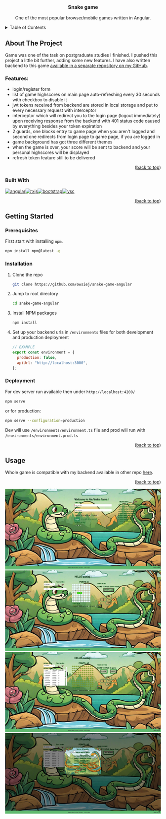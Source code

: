<a name="readme-top"></a>

<br />
<div align="center">

<h3 align="center">Snake game</h3>

  <p align="center">
    One of the most popular browser/mobile games written in Angular.

</div>

<!-- TABLE OF CONTENTS -->
<details>
  <summary>Table of Contents</summary>
  <ol>
    <li>
      <a href="#about-the-project">About The Project</a>
      <ul>
        <li><a href="#features">Features</a></li>
        <li><a href="#built-with">Built With</a></li>
      </ul>
    </li>
    <li>
      <a href="#getting-started">Getting Started</a>
      <ul>
        <li><a href="#prerequisites">Prerequisites</a></li>
        <li><a href="#installation">Installation</a></li>
        <li><a href="#deployment">Deployment</a></li>
      </ul>
    </li>
    <li><a href="#usage">Usage</a></li>

  </ol>
</details>

<!-- ABOUT THE PROJECT -->

## About The Project

Game was one of the task on postgraduate studies I finished. I pushed this project a little bit further, adding some new features. I have also written backend to this game [available in a separate repository on my GitHub](https://github.com/owsiej/scores-api).

### Features:

- login/register form
- list of game highscores on main page auto-refreshing every 30 seconds with checkbox to disable it
- jwt tokens received from backend are stored in local storage and put to every necessary request with interceptor
- interceptor which will redirect you to the login page (logout immediately) upon receiving response from the backend with 401 status code caused by everything besides your token expiration
- 2 guards, one blocks entry to game page when you aren't logged and second one redirects from login page to game page, if you are logged in
- game background has got three different themes
- when the game is over, your score will be sent to backend and your personal highscores will be displayed
- refresh token feature still to be delivered

<p align="right">(<a href="#readme-top">back to top</a>)</p>

### Built With

<div style="display: flex;">
<a href="https://angular.dev">
  <img src="https://cdn.jsdelivr.net/gh/devicons/devicon@latest/icons/angularjs/angularjs-original.svg" alt="angular" width="40" height="40"/>
</a>
<a href="https://rxjs.dev">
  <img src="https://cdn.jsdelivr.net/gh/devicons/devicon@latest/icons/rxjs/rxjs-original.svg" alt="rxjs" width="40" height="40"/>
</a>
  <a href="https://getbootstrap.com">
  <img src="https://cdn.jsdelivr.net/gh/devicons/devicon@latest/icons/bootstrap/bootstrap-original.svg" alt="bootstrap" width="40" height="40"/>
  <a href="https://code.visualstudio.com">
  <img src="https://user-images.githubusercontent.com/25181517/192108891-d86b6220-e232-423a-bf5f-90903e6887c3.png" alt="vsc" width="40" height="40"/>
  
</div>
<p align="right">(<a href="#readme-top">back to top</a>)</p>

## Getting Started

### Prerequisites

First start with installing `npm`.

```sh
npm install npm@latest -g
```

### Installation

1. Clone the repo
   ```sh
   git clone https://github.com/owsiej/snake-game-angular
   ```
2. Jump to root directory
   ```sh
   cd snake-game-angular
   ```
3. Install NPM packages
   ```sh
   npm install
   ```
4. Set up your backend urls in `/environments` files for both development and production deployment

   ```js
   // EXAMPLE
   export const environment = {
     production: false,
     apiUrl: "http://localhost:3000",
   };
   ```

### Deployment

For dev server run available then under `http://localhost:4200/`

```sh
npm serve
```

or for production:

```sh
npm serve --configuration=production
```

Dev will use `/environments/environment.ts` file and prod will run with `/environments/environment.prod.ts`

<p align="right">(<a href="#readme-top">back to top</a>)</p>

<!-- USAGE EXAMPLES -->

## Usage

Whole game is compatible with my backend available in other repo [here](https://github.com/owsiej/scores-api).

<p align="right">(<a href="#readme-top">back to top</a>)</p>

![main-page](./src/assets/ss_main_page.jpg)
![game-page1](./src/assets/ss_game_page_1.jpg)
![game-page2](./src/assets/ss_game_page_2.jpg)
![game-page3](./src/assets/ss_game_page_3.jpg)
